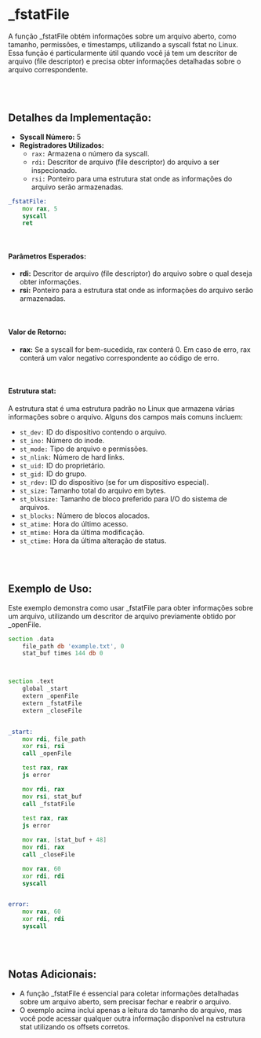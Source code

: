 # _fstatFile
A função _fstatFile obtém informações sobre um arquivo aberto, como tamanho, permissões, e timestamps, utilizando a syscall fstat no Linux. Essa função é particularmente útil quando você já tem um descritor de arquivo (file descriptor) e precisa obter informações detalhadas sobre o arquivo correspondente.

<br><br>

## Detalhes da Implementação:
- **Syscall Número:** 5
- **Registradores Utilizados:**
    - `rax:` Armazena o número da syscall.
    - `rdi:` Descritor de arquivo (file descriptor) do arquivo a ser inspecionado.
    - `rsi:` Ponteiro para uma estrutura stat onde as informações do arquivo serão armazenadas.

```asm
_fstatFile:
    mov rax, 5
    syscall
    ret
```

<br>

#### Parâmetros Esperados:
- **rdi:** Descritor de arquivo (file descriptor) do arquivo sobre o qual deseja obter informações.
- **rsi:** Ponteiro para a estrutura stat onde as informações do arquivo serão armazenadas.

<br>

#### Valor de Retorno:
- **rax:** Se a syscall for bem-sucedida, rax conterá 0. Em caso de erro, rax conterá um valor negativo correspondente ao código de erro.

<br>

#### Estrutura stat:
A estrutura stat é uma estrutura padrão no Linux que armazena várias informações sobre o arquivo. Alguns dos campos mais comuns incluem:
- `st_dev:` ID do dispositivo contendo o arquivo.
- `st_ino:` Número do inode.
- `st_mode:` Tipo de arquivo e permissões.
- `st_nlink:` Número de hard links.
- `st_uid:` ID do proprietário.
- `st_gid:` ID do grupo.
- `st_rdev:` ID do dispositivo (se for um dispositivo especial).
- `st_size:` Tamanho total do arquivo em bytes.
- `st_blksize:` Tamanho de bloco preferido para I/O do sistema de arquivos.
- `st_blocks:` Número de blocos alocados.
- `st_atime:` Hora do último acesso.
- `st_mtime:` Hora da última modificação.
- `st_ctime:` Hora da última alteração de status.

<br><br>

## Exemplo de Uso:
Este exemplo demonstra como usar _fstatFile para obter informações sobre um arquivo, utilizando um descritor de arquivo previamente obtido por _openFile.

```asm
section .data
    file_path db 'example.txt', 0
    stat_buf times 144 db 0



section .text
    global _start
    extern _openFile
    extern _fstatFile
    extern _closeFile


_start:
    mov rdi, file_path
    xor rsi, rsi
    call _openFile

    test rax, rax
    js error

    mov rdi, rax
    mov rsi, stat_buf
    call _fstatFile
    
    test rax, rax
    js error

    mov rax, [stat_buf + 48]
    mov rdi, rax
    call _closeFile

    mov rax, 60
    xor rdi, rdi
    syscall


error:
    mov rax, 60
    xor rdi, rdi
    syscall
```

<br><br>

## Notas Adicionais:
- A função _fstatFile é essencial para coletar informações detalhadas sobre um arquivo aberto, sem precisar fechar e reabrir o arquivo.
- O exemplo acima inclui apenas a leitura do tamanho do arquivo, mas você pode acessar qualquer outra informação disponível na estrutura stat utilizando os offsets corretos.